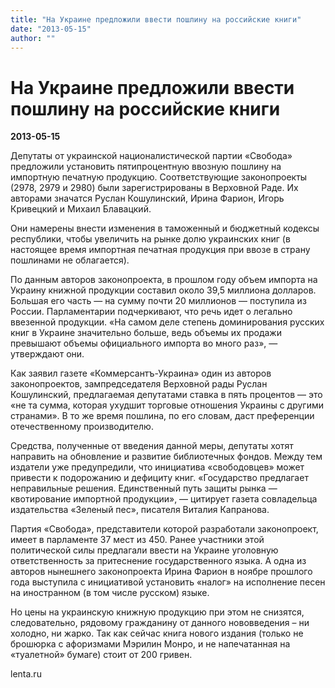 ```yaml
---
title: "На Украине предложили ввести пошлину на российские книги"
date: "2013-05-15"
author: ""
---
```


# На Украине предложили ввести пошлину на российские книги

**2013-05-15** 

Депутаты от украинской националистической партии «Свобода» предложили установить пятипроцентную ввозную пошлину на импортную печатную продукцию. Соответствующие законопроекты (2978, 2979 и 2980) были зарегистрированы в Верховной Раде. Их авторами значатся Руслан Кошулинский, Ирина Фарион, Игорь Кривецкий и Михаил Блавацкий.



Они намерены внести изменения в таможенный и бюджетный кодексы республики, чтобы увеличить на рынке долю украинских книг (в настоящее время импортная печатная продукция при ввозе в страну пошлинами не облагается).



По данным авторов законопроекта, в прошлом году объем импорта на Украину книжной продукции составил около 39,5 миллиона долларов. Большая его часть — на сумму почти 20 миллионов — поступила из России. Парламентарии подчеркивают, что речь идет о легально ввезенной продукции. «На самом деле степень доминирования русских книг в Украине значительно больше, ведь объемы их продажи превышают объемы официального импорта во много раз», — утверждают они.



Как заявил газете «Коммерсантъ-Украина» один из авторов законопроектов, зампредседателя Верховной рады Руслан Кошулинский, предлагаемая депутатами ставка в пять процентов — это «не та сумма, которая ухудшит торговые отношения Украины с другими странами». В то же время пошлина, по его словам, даст преференции отечественному производителю.



Средства, полученные от введения данной меры, депутаты хотят направить на обновление и развитие библиотечных фондов. Между тем издатели уже предупредили, что инициатива «свободовцев» может привести к подорожанию и дефициту книг. «Государство предлагает неправильные решения. Единственный путь защиты рынка — квотирование импортной продукции», — цитирует газета совладельца издательства «Зеленый пес», писателя Виталия Капранова.



Партия «Свобода», представители которой разработали законопроект, имеет в парламенте 37 мест из 450. Ранее участники этой политической силы предлагали ввести на Украине уголовную ответственность за притеснение государственного языка. А одна из авторов нынешнего законопроекта Ирина Фарион в ноябре прошлого года выступила с инициативой установить «налог» на исполнение песен на иностранном (в том числе русском) языке.



Но цены на украинскую книжную продукцию при этом не снизятся, следовательно, рядовому гражданину от данного нововведения – ни холодно, ни жарко. Так как сейчас книга нового издания (только не брошюрка с афоризмами Мэрилин Монро, и не напечатанная на «туалетной» бумаге) стоит от 200 гривен.

lenta.ru
